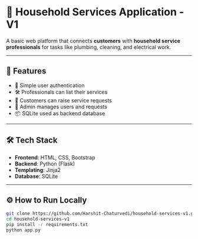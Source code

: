 # 🧹 Household Services Application - V1

A basic web platform that connects **customers** with **household service professionals** for tasks like plumbing, cleaning, and electrical work.

---

## 🚀 Features

- 🔐 Simple user authentication
- 🛠 Professionals can list their services
- 📅 Customers can raise service requests
- 🧾 Admin manages users and requests
- 📦 SQLite used as backend database

---

## 🛠️ Tech Stack

- **Frontend**: HTML, CSS, Bootstrap
- **Backend**: Python (Flask)
- **Templating**: Jinja2
- **Database**: SQLite

---

## ⚙️ How to Run Locally

```bash
git clone https://github.com/Harshit-Chaturvedi/household-services-v1.git
cd household-services-v1
pip install -r requirements.txt
python app.py

